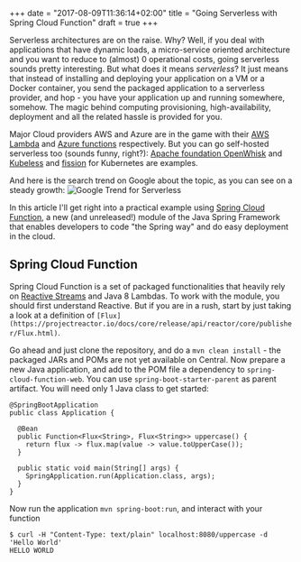 +++
date = "2017-08-09T11:36:14+02:00"
title = "Going Serverless with Spring Cloud Function"
draft = true
+++

Serverless architectures are on the raise. Why? Well, if you deal with applications that have dynamic loads, a micro-service oriented architecture and you want to reduce to (almost) 0 operational costs, going serverless sounds pretty interesting. But what does it means _serverless_? It just means that instead of installing and deploying your application on a VM or a Docker container, you send the packaged application to a serverless provider, and hop - you have your application up and running somewhere, somehow. The magic behind computing provisioning, high-availability, deployment and all the related hassle is provided for you.

Major Cloud providers AWS and Azure are in the game with their [AWS Lambda](https://aws.amazon.com/lambda/details/) and [Azure functions](https://azure.microsoft.com/en-us/services/functions/) respectively. But you can go self-hosted serverless too (sounds funny, right?): [Apache foundation OpenWhisk](http://openwhisk.apache.org/) and [Kubeless](https://github.com/kubeless/kubeless) and [fission](http://fission.io/) for Kubernetes are examples. 

And here is the search trend on Google about the topic, as you can see on a steady growth: 
![Google Trend for Serverless](/img/consul-ha/google_trend.png)

In this article I'll get right into a practical example using [Spring Cloud Function](https://github.com/spring-cloud/spring-cloud-function), a new (and unreleased!) module of the Java Spring Framework that enables developers to code "the Spring way" and do easy deployment in the cloud.

Spring Cloud Function
---------

Spring Cloud Function is a set of packaged functionalities that heavily rely on [Reactive Streams](http://www.reactive-streams.org/) and Java 8 Lambdas. To work with the module, you should first understand Reactive. But if you are in a rush, start by just taking a look at a definition of `[Flux](https://projectreactor.io/docs/core/release/api/reactor/core/publisher/Flux.html)`.

Go ahead and just clone the repository, and do a `mvn clean install` - the packaged JARs and POMs are not yet available on Central. 
Now prepare a new Java application, and add to the POM file a dependency to `spring-cloud-function-web`. You can use `spring-boot-starter-parent` as parent artifact. You will need only 1 Java class to get started:

    @SpringBootApplication
    public class Application {

      @Bean
      public Function<Flux<String>, Flux<String>> uppercase() {
        return flux -> flux.map(value -> value.toUpperCase());
      }

      public static void main(String[] args) {
        SpringApplication.run(Application.class, args);
      }
    }

Now run the application `mvn spring-boot:run`, and interact with your function 

    $ curl -H "Content-Type: text/plain" localhost:8080/uppercase -d 'Hello World'
    HELLO WORLD


